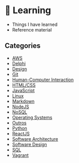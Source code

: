 # :notebook: Learning

- Things I have learned
- Reference material

## Categories

- [AWS](aws/)
- [Delphi](delphi/)
- [Design](design/)
- [Git](git/)
- [Human-Computer Interaction](hci/)
- [HTML/CSS](html-css/)
- [JavaScript](javascript/)
- [Linux](linux/)
- [Markdown](markdown/)
- [NodeJS](nodejs/)
- [NoSQL](nosql/)
- [Operating Systems](sistemas-operacionais/)
- [Outros](outros/)
- [Python](python/)
- [ReactJS](react/)
- [Software Architecture](arquitetura/)
- [Software Design](design/)
- [SQL](sql/)
- [Vagrant](vagrant/)
